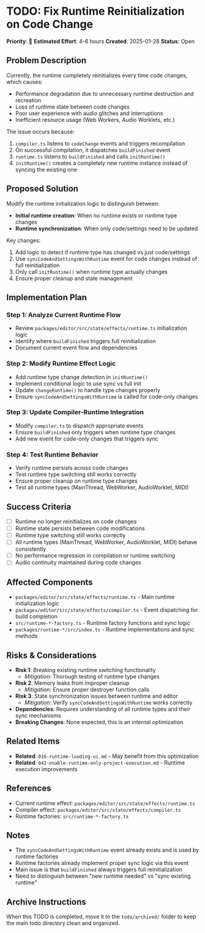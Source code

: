 # TODO: Fix Runtime Reinitialization on Code Change

**Priority**: 🔴
**Estimated Effort**: 4-6 hours
**Created**: 2025-01-28
**Status**: Open

## Problem Description

Currently, the runtime completely reinitializes every time code changes, which causes:
- Performance degradation due to unnecessary runtime destruction and recreation
- Loss of runtime state between code changes
- Poor user experience with audio glitches and interruptions
- Inefficient resource usage (Web Workers, Audio Worklets, etc.)

The issue occurs because:
1. `compiler.ts` listens to `codeChange` events and triggers recompilation
2. On successful compilation, it dispatches `buildFinished` event
3. `runtime.ts` listens to `buildFinished` and calls `initRuntime()`
4. `initRuntime()` creates a completely new runtime instance instead of syncing the existing one

## Proposed Solution

Modify the runtime initialization logic to distinguish between:
- **Initial runtime creation**: When no runtime exists or runtime type changes
- **Runtime synchronization**: When only code/settings need to be updated

Key changes:
1. Add logic to detect if runtime type has changed vs just code/settings
2. Use `syncCodeAndSettingsWithRuntime` event for code changes instead of full reinitialization
3. Only call `initRuntime()` when runtime type actually changes
4. Ensure proper cleanup and state management

## Implementation Plan

### Step 1: Analyze Current Runtime Flow
- Review `packages/editor/src/state/effects/runtime.ts` initialization logic
- Identify where `buildFinished` triggers full reinitialization
- Document current event flow and dependencies

### Step 2: Modify Runtime Effect Logic
- Add runtime type change detection in `initRuntime()`
- Implement conditional logic to use sync vs full init
- Update `changeRuntime()` to handle type changes properly
- Ensure `syncCodeAndSettingsWithRuntime` is called for code-only changes

### Step 3: Update Compiler-Runtime Integration
- Modify `compiler.ts` to dispatch appropriate events
- Ensure `buildFinished` only triggers when runtime type changes
- Add new event for code-only changes that triggers sync

### Step 4: Test Runtime Behavior
- Verify runtime persists across code changes
- Test runtime type switching still works correctly
- Ensure proper cleanup on runtime type changes
- Test all runtime types (MainThread, WebWorker, AudioWorklet, MIDI)

## Success Criteria

- [ ] Runtime no longer reinitializes on code changes
- [ ] Runtime state persists between code modifications
- [ ] Runtime type switching still works correctly
- [ ] All runtime types (MainThread, WebWorker, AudioWorklet, MIDI) behave consistently
- [ ] No performance regression in compilation or runtime switching
- [ ] Audio continuity maintained during code changes

## Affected Components

- `packages/editor/src/state/effects/runtime.ts` - Main runtime initialization logic
- `packages/editor/src/state/effects/compiler.ts` - Event dispatching for build completion
- `src/runtime-*-factory.ts` - Runtime factory functions and sync logic
- `packages/runtime-*/src/index.ts` - Runtime implementations and sync methods

## Risks & Considerations

- **Risk 1**: Breaking existing runtime switching functionality
  - *Mitigation*: Thorough testing of runtime type changes
- **Risk 2**: Memory leaks from improper cleanup
  - *Mitigation*: Ensure proper destroyer function calls
- **Risk 3**: State synchronization issues between runtime and editor
  - *Mitigation*: Verify `syncCodeAndSettingsWithRuntime` works correctly
- **Dependencies**: Requires understanding of all runtime types and their sync mechanisms
- **Breaking Changes**: None expected, this is an internal optimization

## Related Items

- **Related**: `016-runtime-loading-ui.md` - May benefit from this optimization
- **Related**: `042-enable-runtime-only-project-execution.md` - Runtime execution improvements

## References

- Current runtime effect: `packages/editor/src/state/effects/runtime.ts`
- Compiler effect: `packages/editor/src/state/effects/compiler.ts`
- Runtime factories: `src/runtime-*-factory.ts`

## Notes

- The `syncCodeAndSettingsWithRuntime` event already exists and is used by runtime factories
- Runtime factories already implement proper sync logic via this event
- Main issue is that `buildFinished` always triggers full reinitialization
- Need to distinguish between "new runtime needed" vs "sync existing runtime"

## Archive Instructions

When this TODO is completed, move it to the `todo/archived/` folder to keep the main todo directory clean and organized.
